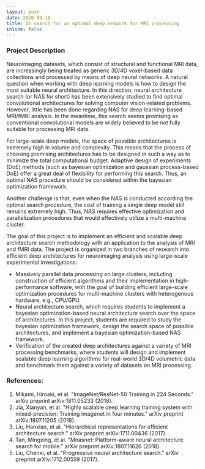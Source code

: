 ```yaml
---
layout: post
date: 2020-09-10
title: In search for an optimal deep network for MRI processing
inline: false
---
```


### Project Description
Neuroimaging datasets, which consist of structural and functional MRI data, are increasingly being treated as generic 3D/4D voxel-based data collections and processed by means of deep neural networks. A natural question when working with deep learning models is how to design the most suitable neural architecture. In this direction, neural architecture search (or NAS for short) has been extensively studied to find optimal convolutional architectures for solving computer vision-related problems. However, little has been done regarding NAS for deep learning-based MRI/fMRI analysis. In the meantime, this search seems promising as conventional convolutional models are widely believed to be not fully suitable for processing MRI data.

For large-scale deep models, the space of possible architectures is extremely high in volume and complexity. This means that the process of choosing promising architectures has to be designed in such a way as to minimize the total computational budget. Adaptive design of experiments (DoE) methods (such as bayesian optimization and gaussian process-based DoE) offer a great deal of flexibility for performing this search. Thus, an optimal NAS procedure should be considered within the bayesian optimization framework.

Another challenge is that, even when the NAS is conducted according the optimal search procedure, the cost of training a single deep model still remains extremely high. Thus, NAS requires effective optimization and parallelization procedures that would effectively utilize a multi-machine cluster.

The goal of this project is to implement an efficient and scalable deep architecture search methodology with an application to the analysis of MRI and fMRI data. The project is organized in two branches of research into efficient deep architectures for neuroimaging analysis using large-scale experimental investigations:

- Massively parallel data processing on large clusters, including construction of efficient algorithms and their implementation in high-performance software, with the goal of building efficient large-scale optimization procedures for multi-machine clusters with heterogenous hardware, e.g., CPU/GPU. 
- Neural architecture search, which requires students to implement a bayesian optimization-based neural architecture search over the space of architectures. In this project, students are required to study the bayesian optimization framework, design the search space of possible architectures, and implement a bayesian optimization-based NAS framework. 
- Verification of the created deep architectures against a variety of MRI processing benchmarks, where students will design and implement scalable deep learning algorithms for real-world 3D/4D volumetric data and benchmark them against a variety of datasets on MRI processing. 

### References:
1. Mikami, Hiroaki, et al. "ImageNet/ResNet-50 Training in 224 Seconds." arXiv preprint arXiv:1811.05233 (2018).
2. Jia, Xianyan, et al. "Highly scalable deep learning training system with mixed-precision: Training imagenet in four minutes." arXiv preprint arXiv:1807.11205 (2018).
3. Liu, Hanxiao, et al. "Hierarchical representations for efficient architecture search." arXiv preprint arXiv:1711.00436 (2017).
4. Tan, Mingxing, et al. "Mnasnet: Platform-aware neural architecture search for mobile." arXiv preprint arXiv:1807.11626 (2018).
5. Liu, Chenxi, et al. "Progressive neural architecture search." arXiv preprint arXiv:1712.00559 (2017).